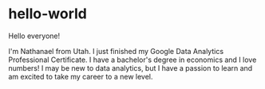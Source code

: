 # hello-world

Hello everyone!

I'm Nathanael from Utah. I just finished my Google Data Analytics Professional Certificate.
I have a bachelor's degree in economics and I love numbers!
I may be new to data analytics, but I have a passion to learn and am excited to take my career to a new level.


